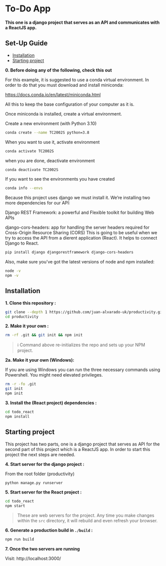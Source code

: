 # To-Do App

**This one is a django project that serves as an API and communicates with a ReactJS app.**

## Set-Up Guide
- [Installation](#installation)
- [Starting project](#starting-project)



**0. Before doing any of the following, check this out**

For this example, it is suggested to use a conda virtual environment. In order to do that you must download and install miniconda:

https://docs.conda.io/en/latest/miniconda.html

All this to keep the base configuration of your computer as it is.

Once miniconda is installed, create a virtual environment. 


Create a new environment (with Python 3.10)
```sh
conda create --name TC2002S python=3.8
```
When you want to use it, activate environment
```sh
conda activate TC2002S
```
when you are done, deactivate environment
```sh
conda deactivate TC2002S
```
If you want to see the environments you have created
```sh
conda info --envs
```
Because this project uses django we must install it. 
We’re installing two more dependencies for our API:

Django REST Framework: a powerful and Flexible toolkit for building Web APIs

django-cors-headers: app for handling the server headers required for Cross-Origin Resource Sharing (CORS)
This is going to be useful when we try to access the API from a di erent application (React). It helps to connect Django to React.

```sh
pip install django djangorestframework django-cors-headers
```

Also, make sure you've got the latest versions of node and npm installed:

```sh
node -v
npm -v
```

## Installation

**1. Clone this repository :**

```sh
git clone --depth 1 https://github.com/juan-alvarado-uk/productivity.git productivity
cd productivity
```

**2. Make it your own :**

```sh
rm -rf .git && git init && npm init
```

> :information_source: Command above re-initializes the repo and sets up your NPM project.

**2a. Make it your own (Windows):**

If you are using Windows you can run the three necessary commands using Powershell. You might need elevated privileges.

```sh
rm -r -fo .git
git init
npm init
```

**3. Install the (React project) dependencies :**

```sh
cd todo_react
npm install
```

## Starting project

This project has two parts, one is a django project that serves as API for the second part of this project which is a ReactJS app. In order to start this project the next steps are needed.


**4. Start server for the django project :**

From the root folder (productivity)
```sh
python manage.py runserver
```

**5. Start server for the React project :**

```sh
cd todo_react
npm start
```

> These are web servers for the project. Any time you make changes within the `src` directory, it will rebuild and even refresh your browser.


**6. Generate a production build in `./build` :**

```sh
npm run build
```

**7. Once the two servers are running**

Visit: http://localhost:3000/